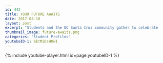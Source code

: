```yaml
---
id: 442
title: YOUR FUTURE AWAITS
date: 2017-08-10
layout: post
excerpt: "Students and the UC Santa Cruz community gather to celebrate Commencement 2015."
thumbnail_image: future-awaits.png
categories: "Student Profiles"
youtubeID-1: 6EtMiDsH0wI
---
```

{% include youtube-player.html id=page.youtubeID-1 %}
